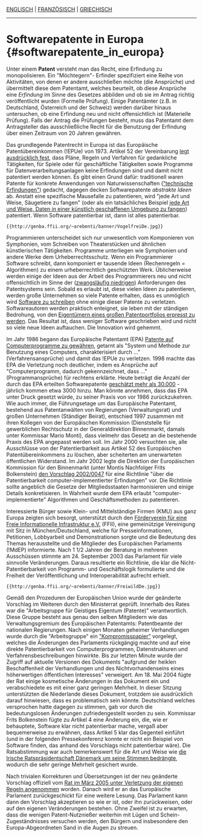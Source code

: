 [ ENGLISCH](ShortIntroEn "wikilink") \| [
FRANZÖSISCH](ShortIntroFr "wikilink") \|
[GRIECHISCH](http://epatents.hellug.gr/pages/short_introduction "wikilink")

------------------------------------------------------------------------

# Softwarepatente in Europa {#softwarepatente_in_europa}

Unter einem **Patent** versteht man das Recht, eine Erfindung zu
monopolisieren. Ein \"Möchtegern\"- Erfinder spezifiziert eine Reihe von
Aktivitäten, von denen er andere ausschließen möchte (die Ansprüche) und
übermittelt diese dem Patentamt, welches beurteilt, ob diese Ansprüche
eine *Erfindung* im Sinne des Gesetzes abbilden und ob sie im Antrag
richtig veröffentlicht wurden (Formelle Prüfung). Einige Patentämter
(z.B. in Deutschland, Österreich und der Schweiz) werden darüber hinaus
untersuchen, ob eine Erfindung neu und nicht offensichtlich ist
(Materielle Prüfung). Falls der Antrag die Prüfungen besteht, muss das
Patentamt dem Antragsteller das ausschließliche Recht für die Benutzung
der Erfindung über einen Zeitraum von 20 Jahren gewähren.

Das grundlegende Patentrecht in Europa ist das Europäische
Patentübereinkommen (!EPUe) von 1973. Artikel 52 der Vereinbarung [legt
ausdrücklich
fest](http://www.european-patent-office.org/legal/epc/d/ar52.html "wikilink"),
dass Pläne, Regeln und Verfahren für gedankliche Tätigkeiten, für Spiele
oder für geschäftliche Tätigkeiten sowie Programme für
Datenverarbeitungsanlagen keine Erfindungen sind und damit nicht
patentiert werden können. Es gibt einen Grund dafür: traditionell waren
Patente für konkrete Anwendungen von Naturwissenschaften ([\"technische
Erfindungen\"](http://swpat.ffii.org/analysis/invention/index.de.html "wikilink"))
gedacht, dagegen decken Softwarepatente *abstrakte Ideen* ab. Anstatt
eine spezifische Mausefalle zu patentieren, wird \"jede Art und Weise,
Säugetiere zu fangen\" (oder als ein tatsächliches Beispiel [jede Art
und Weise, Daten in einer künstlich geschaffenen Umgebung zu
fangen](http://swpat.ffii.org/patents/samples/ep769170/index.de.html "wikilink"))
patentiert. Wenn Software patentierbar ist, dann ist alles patentierbar.

```{=mediawiki}
{{http://genba.ffii.org/~arebenti/banner/VogelfreiDe.jpg}}
```
Programmieren unterscheidet sich nur unwesentlich vom Komponieren von
Symphonien, vom Schreiben von Theaterstücken und ähnlichen
künstlerischen Tätigkeiten. Programme unterliegen wie Symphonien und
andere Werke dem Urheberrechtsschutz. Wenn ein Programmierer Software
schreibt, dann komponiert er tausende Ideen (Rechenregeln = Algorithmen)
zu einem urheberrechtlich geschützten Werk. Üblicherweise werden einige
der Ideen aus der Arbeit des Programmierers neu und nicht offensichtlich
im Sinne der ([zwangsläufig
niedrigen](http://swpat.ffii.org/analysis/trivial/ "wikilink"))
Anforderungen des Patentsystems sein. Sobald es erlaubt ist, diese
vielen Ideen zu patentieren, werden große Unternehmen so viele Patente
erhalten, dass es unmöglich wird [Software zu
schreiben](http://webshop.ffii.org/ "wikilink") ohne einige dieser
Patente zu verletzen. Softwareautoren werden praktisch enteignet, sie
leben mit der ständigen Bedrohung, von den [Eigentümern eines großen
Patentportfolios erpresst zu
werden](http://www.forbes.com/asap/2002/0624/044.html "wikilink"). Das
Resultat ist, dass weniger Software geschrieben wird und nicht so viele
neue Ideen auftauchen. Die Innovation wird gehemmt.

Im Jahr 1986 begann das Europäische Patentamt (EPA) [Patente auf
Computerprogramme zu
gewähren](http://swpat.ffii.org/papers/epo-t840208/index.en.html "wikilink"),
getarnt als \"System und Methode zur Benutzung eines Computers,
charakterisiert durch \...\" (Verfahrensansprüche) und damit das !EPUe
zu verletzen. 1998 machte das EPA die Verletzung noch deutlicher, indem
es Ansprüche auf \"Computerprogramm, dadurch gekennzeichnet, dass \...\"
(Programmansprüche) für rechtens erklärte. Heute beträgt die Anzahl der
durch das EPA erteilten Softwarepatente [geschätzt mehr als
30.000](http://swpat.ffii.org/patents/stats/index.de.html "wikilink") -
jährlich kommen etwa 3000 hinzu. Man könnte annehmen, dass das EPA unter
Druck gesetzt würde, zu seiner Praxis von vor 1986 zurückzukehren. Wie
auch immer, die Führungsetage um das Europäische Patentamt, bestehend
aus Patentanwälten von Regierungen (Verwaltungsrat) und großen
Unternehmen (Ständiger Beirat), entschied 1997 zusammen mit ihren
Kollegen von der Europäischen Kommission (Dienststelle für gewerblichen
Rechtschutz in der Generaldirektion Binnenmarkt, damals unter Kommissar
Mario Monti), dass vielmehr das Gesetz an die bestehende Praxis des EPA
angepasst werden soll. Im Jahr 2000 versuchten sie, alle Ausschlüsse von
der Patentierbarkeit aus Artikel 52 des Europäischen
Patentübereinkommens zu löschen, aber scheiterten am unerwarteten
öffentlichen Widerstand. Im Jahr 2002 legte die Direktion der
Europäischen Kommission für den Binnenmarkt (unter Montis Nachfolger
Frits Bolkenstein) [den Vorschlag
2002/0047](http://swpat.ffii.org/papers/eubsa-swpat0202/ "wikilink") für
eine Richtlinie \"über die Patentierbarkeit computer-implementierter
Erfindungen\" vor. Die Richtlinie sollte angeblich die Gesetze der
Mitgliedsstaaten harmonisieren und einige Details konkretisieren. In
Wahrheit wurde dem EPA erlaubt \"computer-implementierte\" Algorithmen
und Geschäftsmethoden zu patentieren.

Interessierte Bürger sowie Klein- und Mittelständige Firmen (KMU) aus
ganz Europa zeigten sich besorgt, unterstützt durch den [Förderverein
für eine Freie Informationelle Infrastruktur
e.V.](http://www.ffii.org/ "wikilink") (FFII), eine gemeinützige
Vereinigung mit Sitz in München/Deutschland, welche für
Presseinformationen, Petitionen, Lobbyarbeit und Demonstrationen sorgte
und die Bedeutung des Themas herausstellte und die Mitglieder des
Europäischen Parlaments (!MdEP) informierte. Nach 1 1/2 Jahren der
Beratung in mehreren Ausschüssen stimmte am 24. September 2003 das
Parlament für viele sinnvolle Veränderungen. Daraus resultierte ein
Richtlinie, die klar die Nicht-Patentierbarkeit von Programm- und
Geschäftslogik formulierte und die Freiheit der Veröffentlichung und
Interoperabilität aufrecht erhielt.

```{=mediawiki}
{{http://genba.ffii.org/~arebenti/banner/FreiwildDe.jpg}}
```
Gemäß den Prozeduren der Europäischen Union wurde der geänderte
Vorschlag im Weiteren durch den Ministerrat geprüft. Innerhalb des Rates
war die \"Arbeitsgruppe für Geistiges Eigentum (Patente)\"
verantwortlich. Diese Gruppe besteht aus genau den selben Mitgliedern
wie das Verwaltungsgremium des Europäischen Patentamts: Patentbeamte der
nationalen Regierungen. Nach einigen Monaten geheimer Verhandlungen
wurde durch die \"Arbeitsgruppe\" ein
[\"Kompromisspapier\"](http://swpat.ffii.org/news/04/cons0402/index.de.html "wikilink")
vorgelegt, welches die Änderungen des Parlaments rückgängig machte und
auf eine direkte Patentierbarkeit von Computerprogrammen,
Datenstrukturen und Verfahrensbeschreibungen hinwirkte. Bis zur letzten
Minute wurde der Zugriff auf aktuelle Versionen des Dokuments \"aufgrund
der heiklen Beschaffenheit der Verhandlungen und des Nichtvorhandenseins
eines höherwertigen öffentlichen Interesses\" verweigert. Am 18. Mai
2004 fügte der Rat einige kosmetische Änderungen in das Dokument ein und
verabschiedete es mit einer ganz geringen Mehrheit. In dieser Sitzung
unterstützten die Niederlande dieses Dokument, trotzdem sie ausdrücklich
darauf hinwiesen, dass es problematisch sein könnte. Deutschland welches
versprochen hatte dagegen zu stimmen, gab vor durch die bedeutungslosen
Änderungen zufriedengestellt worden zu sein. Kommissar Frits Bolkenstein
fügte zu Artikel 4 eine Änderung ein, die, wie er behauptete, Software
klar nicht patentierbar mache, vergaß aber bequemerweise zu erwähnen,
dass Artikel 5 klar das Gegenteil einführt (und in der folgenden
Pressekonferenz konnte er nicht ein Beispiel von Software finden, das
anhand des Vorschlags nicht patentierbar wäre). Die Ratsabstimmung war
auch bemerkenswert für die Art und Weise wie [die Irische
Ratspräsidentschaft Dänemark um seine Stimmen
bedrängte](http://www.elis.ugent.be/~jmaebe/nobackup/council2.mov "wikilink"),
wodurch die sehr geringe Mehrheit gesichert wurde.

Nach trivialen Korrekturen und Übersetzungen ist der neu geänderte
Vorschlag offiziell vom [Rat im März 2005 unter Verletzung der eigenen
Regeln angenommen](http:ConsFaq050307De "wikilink") worden. Danach wird
er an das Europäische Parlament zurückgeschickt für eine weitere Lesung.
Das Parlament kann dann den Vorschlag akzeptieren so wie er ist, oder
ihn zurückweisen, oder auf den eigenen Veränderungen bestehen. Ohne
Zweifel ist zu erwarten, dass die wenigen Patent-Nutznießer weiterhin
mit Lügen und Schein-Zugeständnisses versuchen werden, den Bürgern und
insbesondere den Europa-Abgeordneten Sand in die Augen zu streuen.
